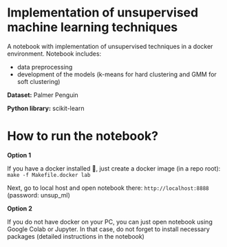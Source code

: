# Implementation of unsupervised machine learning techniques
A notebook with implementation of unsupervised techniques in a docker environment. Notebook 
includes:

* data preprocessing
* development of the models (k-means for hard clustering and GMM for soft clustering)

**Dataset:** Palmer Penguin

**Python library:** scikit-learn


# How to run the notebook?

**Option 1** 

If you have a docker installed :whale:, just create a docker image (in a repo root): `make -f Makefile.docker lab`

Next, go to local host and open notebook there: `http://localhost:8888` (password: unsup_ml) 

**Option 2** 

If you do not have docker on your PC, you can just open notebook using Google Colab or Jupyter. In that case, do not forget to install necessary packages (detailed instructions in the notebook)
